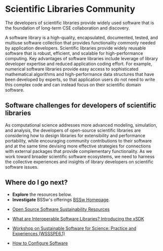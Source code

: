 # Scientific Libraries Community

The developers of scientific libraries provide widely used software that is the foundation of long-term CSE collaboration and discovery.

A software library is a high-quality, encapsulated, documented, tested, and multiuse software collection that provides functionality commonly needed by application developers. Scientific libraries provide widely reusable software that is robust, efficient, and scalable for high-performance computing.  Key advantages of software libraries include leverage of library developer expertise and reduced application coding effort. For example, numerical software libraries provide easy access to sophisticated mathematical algorithms and high-performance data structures that have been developed by experts, so that application users do not need to write this complex code and can instead focus on their scientific domain software.

## Software challenges for developers of scientific libraries
As computational science addresses more advanced modeling, simulation, and analysis, the developers of open-source scientific libraries are considering how to design libraries for extensibility and performance portability, while encouraging community contributions to their software and at the same time devising more effective strategies for connections with external packages that provide complementary functionality.  As we work toward broader scientific software ecosystems, we need to harness the collective experiences and insights of library developers on scientific software issues.

## Where do I go next?
- **Explore** the resources below.
- **Investigate**  BSSw's offerings [BSSw Homepage](https://bssw.io).

<!--
Featured resources for the Scientific libraries community.
Edit this list to change resources that appear on the front-end site.
-->

* [Open Source Software Sustainability Resources](../../CuratedContent/OSSSustainabilityResources.md)

* [What are Interoperable Software Libraries? Introducing the xSDK](../../CuratedContent/WhatAreInteroperableSwLibraries.md)

* [Workshop on Sustainable Software for Science: Practice and Experiences (WSSSPE6.1)](../../Events/WSSSPE6.1.md)

* [How to Configure Software](../../CuratedContent/HowToConfigureSw.md)


<!---
Publish: yes

LCM: Add later, after fix for blog articles
* [SuperLU: All Grown Up and Showing Its Muscle in Tackling Sparse Linear Systems](../../Articles/Blog/SuperLUAllGrownUpAndShowingItsMuscle.md)
--->
